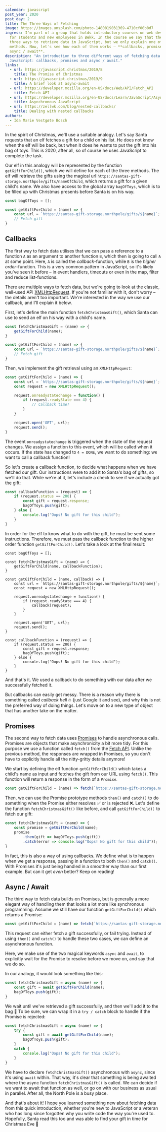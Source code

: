 ```yaml
---
calendar: javascript
post_year: 2020
post_day: 2
title: The Three Ways of Fetching
image: https://images.unsplash.com/photo-1480819031369-4710cf00b8d7
ingress: I'm part of a group that holds introductory courses on web development
  for students and new employees in Bekk. In the course we say that there are
  three ways to retrieve data in JavaScript, but we only explain one of the
  methods. Now, let's see how each of them works – **callbacks, promises and
  async / await**.
description: "An introduction to three different ways of fetching data in
  JavaScript: callbacks, promises and async / await."
links:
  - url: https://javascript.christmas/2019/8
    title: The Promise of Christmas
  - url: https://javascript.christmas/2019/9
    title: A brief look at async-await
  - url: https://developer.mozilla.org/en-US/docs/Web/API/Fetch_API
    title: Fetch API
  - url: https://developer.mozilla.org/en-US/docs/Learn/JavaScript/Asynchronous
    title: Asynchronous JavaScript
  - url: https://zellwk.com/blog/nested-callbacks/
    title: Dealing with nested callbacks
authors:
  - Ida Marie Vestgøte Bosch
---
```

In the spirit of Christmas, we'll use a suitable analogy. Let's say Santa requests that an elf fetches a gift for a child on his list. He does not know when the elf will be back, but when it does he wants to put the gift into his bag of toys. This is 2020, after all, so of course he uses JavaScript to complete the task.

Our elf in this analogy will be represented by the function `getGiftForChild()`, which we will define for each of the three methods. The elf will retrieve the gifts using the magical url `https://santas-gift-storage.northpole/gifts/nameOfChild`, which returns a gift for a given child's name. We also have access to the global array `bagOfToys`, which is to be filled up with Christmas presents before Santa is on his way.

```javascript
const bagOfToys = [];

const getGiftForChild = (name) => {
    const url = `https://santas-gift-storage.northpole/gifts/${name}`;
    // Fetch gift
}
```

## Callbacks

The first way to fetch data utilises that we can pass a reference to a function `A` as an argument to another function `B`, which then is going to call `A` at some point. Here, `A` is called the _callback_-function, while `B` is the _higher order_-function. This is a very common pattern in JavaScript, so it's likely you've seen it before – in event handlers, timeouts or even in the map, filter and reduce list-functions.

There are multiple ways to fetch data, but we're going to look at the classic, well-used API [XMLHttpRequest](https://developer.mozilla.org/en-US/docs/Web/API/XMLHttpRequest). If you're not familiar with it, don't worry – the details aren't too important. We're interested in the way we use our callback, and I'll explain it below.

First, let's define the main function `fetchChristmasGift()`, which Santa can use to send an elf on his way with a child's name.  

```javascript
const fetchChristmasGift = (name) => {
    getGiftForChild(name);
}

const getGiftForChild = (name) => {
    const url = `https://santas-gift-storage.northpole/gifts/${name}`;
    // Fetch gift
}
```
Then, we implement the gift retrieval using an `XMLHttpRequest`:

```javascript
const getGiftForChild = (name) => {
    const url = `https://santas-gift-storage.northpole/gifts/${name}`;
    const request = new XMLHttpRequest();

    request.onreadystatechange = function() {
        if (request.readyState === 4) {
            // Callback time!
        }
    }

    request.open('GET', url);
    request.send();
}
```
The event `onreadystatechange` is triggered when the state of the request changes. We assign a function to this event, which will be called when it occurs. If the state has changed to `4 = DONE`, we want to do something: we want to call a callback function!

So let's create a callback function, to decide what happens when we have fetched our gift. Our instructions were to add it to Santa's bag of gifts, so we'll do that. While we're at it, let's include a check to see if we actually got the gift:

```javascript
const callbackFunction = (request) => {
    if (request.status == 200) {
        const gift = request.response;
        bagOfToys.push(gift);
    } else {
        console.log("Oops! No gift for this child");
    }
}
```
In order for the elf to know what to do with the gift, he must be sent some instructions. Therefore, we must pass the callback function to the higher order function `getGiftForChild()`. Let's take a look at the final result: 

```
const bagOfToys = [];

const fetchChristmasGift = (name) => {
    getGiftForChild(name, callbackFunction);
}

const getGiftForChild = (name, callback) => {
    const url = `https://santas-gift-storage.northpole/gifts/${name}`;
    const request = new XMLHttpRequest();

    request.onreadystatechange = function() {
        if (request.readyState === 4) {
            callback(request);
        }
    }

    request.open('GET', url);
    request.send();
}

const callbackFunction = (request) => {
    if (request.status == 200) {
        const gift = request.response;
        bagOfToys.push(gift);
    } else {
        console.log("Oops! No gift for this child");
    }
}
```

And that's it. We used a callback to do something with our data after we successfully fetched it.

But callbacks can easily get messy. There is a reason why there is something called _callback hell_ :fire: (just Google it and see), and why this is not the preferred way of doing things. Let's move on to a new type of object that has another take on the matter.

## Promises

The second way to fetch data uses [Promises](https://developer.mozilla.org/en-US/docs/Web/JavaScript/Reference/Global_Objects/Promise) to handle asynchronous calls. Promises are objects that make asynchronicity a bit more tidy. For this purpose we use a function called `fetch()` from the [Fetch API](https://developer.mozilla.org/en-US/docs/Web/API/Fetch_API/Using_Fetch). Unlike the previous method, the responses are wrapped in Promises, so you don't have to explicitly handle all the nitty-gritty details anymore!

We start by defining the elf function `getGiftForChild()` which takes a child's name as input and fetches the gift from our URL using `fetch()`. This function will return a response in the form of a `Promise`.

```javascript
const getGiftForChild = (name) => fetch(`https://santas-gift-storage.northpole/gifts/${name}`);
```

Then, we can use the Promise prototype methods `then()` and `catch()` to do something when the Promise either resolves :white_check_mark: or is rejected :x:. Let's define the function `fetchChristmasGift()` like before, and call `getGiftForChild()` to fetch our gift:

```javascript
const fetchChristmasGift = (name) => {
    const promise = getGiftForChild(name);
    promise
        .then(gift => bagOfToys.push(gift))
        .catch(error => console.log("Oops! No gift for this child"));
}
```

In fact, this is also a way of using callbacks. We define what is to happen when we get a response, passing in a function to both `then()` and `catch()`. With Promises it's just being handled in a smoother way than our first example. But can it get _even_ better? Keep on reading!

## Async / Await

The third way to fetch data builds on Promises, but is generally a more elegant way of handling them that looks a lot more like synchronous programming. Assume we still have our function `getGiftForChild()` which returns a Promise:

```javascript
const getGiftForChild = (name) => fetch(`https://santas-gift-storage.northpole/gifts/${name}`);
```

This request can either fetch a gift successfully, or fail trying. Instead of using `then()` and `catch()` to handle these two cases, we can define an asynchronous function.

Here, we make use of the two magical keywords `async` and `await`, to explicitly wait for the Promise to resolve before we move on, and say that we do so.

In our analogy, it would look something like this:

```javascript
const fetchChristmasGift = async (name) => {
    const gift = await getGiftForChild(name);
    bagOfToys.push(gift);
}
```
We wait until we've retrieved a gift successfully, and then we'll add it to the bag :gift: To be sure, we can wrap it in a `try / catch` block to handle if the Promise is rejected:

```javascript
const fetchChristmasGift = async (name) => {
    try {
        const gift = await getGiftForChild(name);
        bagOfToys.push(gift);
    }
    catch {
        console.log("Oops! No gift for this child");
    }
}
```
We have to declare `fetchChristmasGift()` asynchronous with `async`, since it's using `await` within. That way, it's clear that something is being awaited where the async function `fetchChristmasGift()` is called. We can decide if we want to await that function as well, or go on with our business as usual in parallel. After all, the North Pole is a busy place.

And that's about it! I hope you learned something new about fetching data from this quick introduction, whether you're new to JavaScript or a veteran who has long since forgotten why you write code the way you're used to. Hopefully, Santa read this too and was able to find your gift in time for Christmas Eve :christmas_tree:
